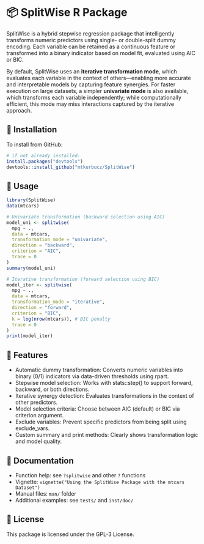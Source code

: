 
<!-- README.md is generated from README.Rmd. Please edit that file -->

# 📦 SplitWise R Package

<!-- badges: start -->
<!-- badges: end -->

SplitWise is a hybrid stepwise regression package that intelligently transforms numeric predictors using single- or double-split dummy encoding. Each variable can be retained as a continuous feature or transformed into a binary indicator based on model fit, evaluated using AIC or BIC.

By default, SplitWise uses an **iterative transformation mode**, which evaluates each variable in the context of others—enabling more accurate and interpretable models by capturing feature synergies. For faster execution on large datasets, a simpler **univariate mode** is also available, which transforms each variable independently; while computationally efficient, this mode may miss interactions captured by the iterative approach.


## 🔧 Installation

To install from GitHub:

```r
# if not already installed:
install.packages("devtools")
devtools::install_github("mtkurbucz/SplitWise")
```

## 🚀 Usage

``` r
library(SplitWise)
data(mtcars)

# Univariate transformation (backward selection using AIC)
model_uni <- splitwise(
  mpg ~ .,
  data = mtcars,
  transformation_mode = "univariate",
  direction = "backward",
  criterion = "AIC",
  trace = 0
)
summary(model_uni)

# Iterative transformation (forward selection using BIC)
model_iter <- splitwise(
  mpg ~ .,
  data = mtcars,
  transformation_mode = "iterative",
  direction = "forward",
  criterion = "BIC",
  k = log(nrow(mtcars)), # BIC penalty
  trace = 0
)
print(model_iter)
```

## 📘 Features

- Automatic dummy transformation: Converts numeric variables into binary (0/1) indicators via data-driven thresholds using rpart.
- Stepwise model selection: Works with stats::step() to support forward, backward, or both directions.
- Iterative synergy detection: Evaluates transformations in the context of other predictors.
- Model selection criteria: Choose between AIC (default) or BIC via criterion argument.
- Exclude variables: Prevent specific predictors from being split using exclude_vars.
- Custom summary and print methods: Clearly shows transformation logic and model quality.

## 📄 Documentation

- Function help: see `?splitwise` and other `?` functions
- Vignette: `vignette("Using the SplitWise Package with the mtcars Dataset")`
- Manual files: `man/` folder
- Additional examples: see `tests/` and `inst/doc/`

## 📜 License

This package is licensed under the GPL-3 License.
